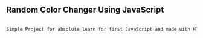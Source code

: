 ## Random Color Changer Using JavaScript 

```bash

Simple Project for absolute learn for first JavaScript and made with HTML and CSS.


```